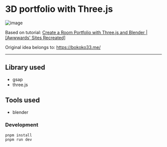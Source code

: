 # 3D portfolio with Three.js

![image](https://user-images.githubusercontent.com/78791519/226414871-a9240a73-a234-4a00-9775-bcb88913f8a6.png)

Based on tutorial: [Create a Room Portfolio with Three.js and Blender | [Awwwards' Sites Recreated]](https://www.youtube.com/watch?v=rxTb9ys834w)

Original idea belongs to: https://bokoko33.me/

------

## Library used

- gsap
- three.js

## Tools used

- blender

### Development
```
pnpm install
pnpm run dev
```
